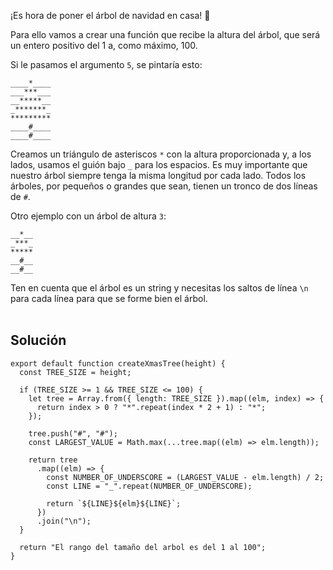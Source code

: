 ¡Es hora de poner el árbol de navidad en casa! 🎄

Para ello vamos a crear una función que recibe la altura del árbol, que será un entero positivo del 1 a, como máximo, 100.

Si le pasamos el argumento `5`, se pintaría esto:

    ____*____
    ___***___
    __*****__
    _*******_
    *********
    ____#____
    ____#____

Creamos un triángulo de asteriscos `*` con la altura proporcionada y, a los lados, usamos el guión bajo `_` para los espacios. Es muy importante que nuestro árbol siempre tenga la misma longitud por cada lado.
Todos los árboles, por pequeños o grandes que sean, tienen un tronco de dos líneas de `#`.

Otro ejemplo con un árbol de altura `3`:

    __*__
    _***_
    *****
    __#__
    __#__

Ten en cuenta que el árbol es un string y necesitas los saltos de línea `\n` para cada línea para que se forme bien el árbol.<br ><br >

## **Solución**

    export default function createXmasTree(height) {
      const TREE_SIZE = height;

      if (TREE_SIZE >= 1 && TREE_SIZE <= 100) {
        let tree = Array.from({ length: TREE_SIZE }).map((elm, index) => {
          return index > 0 ? "*".repeat(index * 2 + 1) : "*";
        });

        tree.push("#", "#");
        const LARGEST_VALUE = Math.max(...tree.map((elm) => elm.length));

        return tree
          .map((elm) => {
            const NUMBER_OF_UNDERSCORE = (LARGEST_VALUE - elm.length) / 2;
            const LINE = "_".repeat(NUMBER_OF_UNDERSCORE);

            return `${LINE}${elm}${LINE}`;
          })
          .join("\n");
      }

      return "El rango del tamaño del arbol es del 1 al 100";
    }